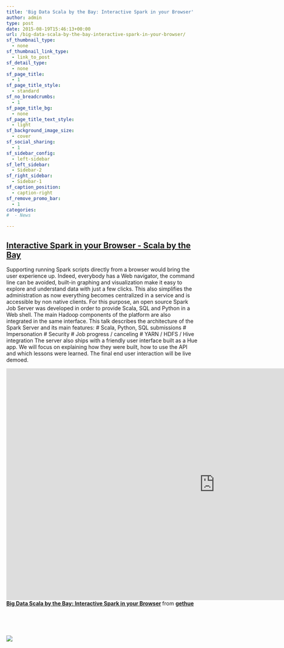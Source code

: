 ```yaml
---
title: 'Big Data Scala by the Bay: Interactive Spark in your Browser'
author: admin
type: post
date: 2015-08-19T15:46:13+00:00
url: /big-data-scala-by-the-bay-interactive-spark-in-your-browser/
sf_thumbnail_type:
  - none
sf_thumbnail_link_type:
  - link_to_post
sf_detail_type:
  - none
sf_page_title:
  - 1
sf_page_title_style:
  - standard
sf_no_breadcrumbs:
  - 1
sf_page_title_bg:
  - none
sf_page_title_text_style:
  - light
sf_background_image_size:
  - cover
sf_social_sharing:
  - 1
sf_sidebar_config:
  - left-sidebar
sf_left_sidebar:
  - Sidebar-2
sf_right_sidebar:
  - Sidebar-1
sf_caption_position:
  - caption-right
sf_remove_promo_bar:
  - 1
categories:
#  - News

---
```

## [Interactive Spark in your Browser - Scala by the Bay][1]

Supporting running Spark scripts directly from a browser would bring the user experience up. Indeed, everybody has a Web navigator, the command line can be avoided, built-in graphing and visualization make it easy to explore and understand data with just a few clicks. This also simplifies the administration as now everything becomes centralized in a service and is accessible by non native clients. For this purpose, an open source Spark Job Server was developed in order to provide Scala, SQL and Python in a Web shell. The main Hadoop components of the platform are also integrated in the same interface. This talk describes the architecture of the Spark Server and its main features: # Scala, Python, SQL submissions # Impersonation # Security # Job progress / canceling # YARN / HDFS / Hive integration The server also ships with a friendly user interface built as a Hue app. We will focus on explaining how they were built, how to use the API and which lessons were learned. The final end user interaction will be live demoed.

<iframe src="https://www.slideshare.net/slideshow/embed_code/key/v3UvJzL9mzCDnj" width="1098" height="610" frameborder="0" marginwidth="0" marginheight="0" scrolling="no"></iframe>

<div style="margin-bottom: 5px;">
  <strong> <a title="Big Data Scala by the Bay: Interactive Spark in your Browser" href="//fr.slideshare.net/gethue/big-data-scala-by-the-bay-interactive-spark-in-your-browser" target="_blank" rel="noopener noreferrer">Big Data Scala by the Bay: Interactive Spark in your Browser</a> </strong> from <strong><a href="//www.slideshare.net/gethue" target="_blank" rel="noopener noreferrer">gethue</a></strong>
</div>

&nbsp;

&nbsp;

[<img src="https://cdn.gethue.com/uploads/2015/08/notebook-aug-1024x521.png" />][2]

&nbsp;

 [1]: http://scalabythebay2015.sched.org/event/4bf6a78140acedd2cf122c085f77f5ca?iframe=no&w=&sidebar=yes&bg=no#.VdSignUVhBe
 [2]: https://cdn.gethue.com/uploads/2015/08/notebook-aug.png
